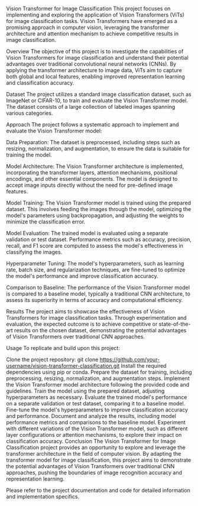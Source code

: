 Vision Transformer for Image Classification
This project focuses on implementing and exploring the application of Vision Transformers (ViTs) for image classification tasks. Vision Transformers have emerged as a promising approach in computer vision, leveraging the transformer architecture and attention mechanism to achieve competitive results in image classification.

Overview
The objective of this project is to investigate the capabilities of Vision Transformers for image classification and understand their potential advantages over traditional convolutional neural networks (CNNs). By applying the transformer architecture to image data, ViTs aim to capture both global and local features, enabling improved representation learning and classification accuracy.

Dataset
The project utilizes a standard image classification dataset, such as ImageNet or CIFAR-10, to train and evaluate the Vision Transformer model. The dataset consists of a large collection of labeled images spanning various categories.

Approach
The project follows a systematic approach to implement and evaluate the Vision Transformer model:

Data Preparation: The dataset is preprocessed, including steps such as resizing, normalization, and augmentation, to ensure the data is suitable for training the model.

Model Architecture: The Vision Transformer architecture is implemented, incorporating the transformer layers, attention mechanisms, positional encodings, and other essential components. The model is designed to accept image inputs directly without the need for pre-defined image features.

Model Training: The Vision Transformer model is trained using the prepared dataset. This involves feeding the images through the model, optimizing the model's parameters using backpropagation, and adjusting the weights to minimize the classification error.

Model Evaluation: The trained model is evaluated using a separate validation or test dataset. Performance metrics such as accuracy, precision, recall, and F1 score are computed to assess the model's effectiveness in classifying the images.

Hyperparameter Tuning: The model's hyperparameters, such as learning rate, batch size, and regularization techniques, are fine-tuned to optimize the model's performance and improve classification accuracy.

Comparison to Baseline: The performance of the Vision Transformer model is compared to a baseline model, typically a traditional CNN architecture, to assess its superiority in terms of accuracy and computational efficiency.

Results
The project aims to showcase the effectiveness of Vision Transformers for image classification tasks. Through experimentation and evaluation, the expected outcome is to achieve competitive or state-of-the-art results on the chosen dataset, demonstrating the potential advantages of Vision Transformers over traditional CNN approaches.

Usage
To replicate and build upon this project:

Clone the project repository: git clone https://github.com/your-username/vision-transformer-classification.git
Install the required dependencies using pip or conda.
Prepare the dataset for training, including preprocessing, resizing, normalization, and augmentation steps.
Implement the Vision Transformer model architecture following the provided code and guidelines.
Train the model using the prepared dataset, adjusting hyperparameters as necessary.
Evaluate the trained model's performance on a separate validation or test dataset, comparing it to a baseline model.
Fine-tune the model's hyperparameters to improve classification accuracy and performance.
Document and analyze the results, including model performance metrics and comparisons to the baseline model.
Experiment with different variations of the Vision Transformer model, such as different layer configurations or attention mechanisms, to explore their impact on classification accuracy.
Conclusion
The Vision Transformer for Image Classification project provides an opportunity to explore and leverage the transformer architecture in the field of computer vision. By adapting the transformer model for image classification, this project aims to demonstrate the potential advantages of Vision Transformers over traditional CNN approaches, pushing the boundaries of image recognition accuracy and representation learning.

Please refer to the project documentation and code for detailed information and implementation specifics.
